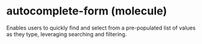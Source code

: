 # autocomplete-form (molecule)

Enables users to quickly find and select from a pre-populated list of values as they type, leveraging searching and filtering.
